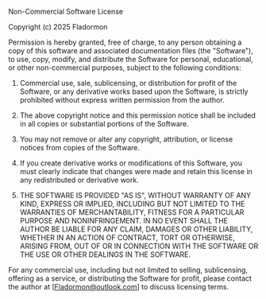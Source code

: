 Non-Commercial Software License

Copyright (c) 2025 Fladormon

Permission is hereby granted, free of charge, to any person obtaining a copy
of this software and associated documentation files (the "Software"), to use,
copy, modify, and distribute the Software for personal, educational, or other
non-commercial purposes, subject to the following conditions:

1. Commercial use, sale, sublicensing, or distribution for profit of the Software,
   or any derivative works based upon the Software, is strictly prohibited
   without express written permission from the author.

2. The above copyright notice and this permission notice shall be included
   in all copies or substantial portions of the Software.

3. You may not remove or alter any copyright, attribution, or license
   notices from copies of the Software.

4. If you create derivative works or modifications of this Software, you must
   clearly indicate that changes were made and retain this license in any
   redistributed or derivative work.

5. THE SOFTWARE IS PROVIDED "AS IS", WITHOUT WARRANTY OF ANY KIND, EXPRESS OR
   IMPLIED, INCLUDING BUT NOT LIMITED TO THE WARRANTIES OF MERCHANTABILITY,
   FITNESS FOR A PARTICULAR PURPOSE AND NONINFRINGEMENT. IN NO EVENT SHALL THE
   AUTHOR BE LIABLE FOR ANY CLAIM, DAMAGES OR OTHER LIABILITY, WHETHER IN AN
   ACTION OF CONTRACT, TORT OR OTHERWISE, ARISING FROM, OUT OF OR IN CONNECTION
   WITH THE SOFTWARE OR THE USE OR OTHER DEALINGS IN THE SOFTWARE.

For any commercial use, including but not limited to selling, sublicensing,
offering as a service, or distributing the Software for profit, please contact
the author at [Fladormon@outlook.com] to discuss licensing terms.

